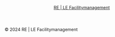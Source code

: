 <!DOCTYPE html>
<html lang="de">
<head>
  <meta charset="UTF-8">
  <meta http-equiv="X-UA-Compatible" content="IE=edge">
  <meta name="viewport" content="width=device-width, initial-scale=1.0">
  <title>RE | LE Facilitymanagement</title>
</head>
<body>
  <header>
    <a href="/" class="logo">RE | LE Facilitymanagement</a>
  </header>

  <main>
    <!-- Inhalt hier -->
  </main>

  <footer>
    <p>&copy; 2024 RE | LE Facilitymanagement</p>
  </footer>
</body>
